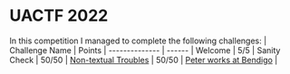 # UACTF 2022
 In this competition I managed to complete the following challenges:
 | Challenge Name          | Points
 | --------------          | ------
 | Welcome | 5/5
 | Sanity Check | 50/50
 | [Non-textual Troubles]() | 50/50
 | [Peter works at Bendigo]() | 


